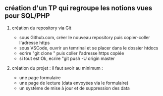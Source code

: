 ## création d'un TP qui regroupe les notions vues pour SQL/PHP

1. création du repository via Git
    - sous Github.com, créer le nouveau repository puis copier-coller l'adresse https
    - sous VSCode, ouvrir un temrinal et se placer dans le dossier htdocs
    - ecrire "git clone " puis coller l'adresse https copiée
    - si tout est Ok, ecrire "git push -U origin master

2. création du projet :
il faut avoir au minimum :
    - une page formulaire
    - une page de lecture (data envoyées via le formulaire)
    - un système de mise à jour et de suppression des data
